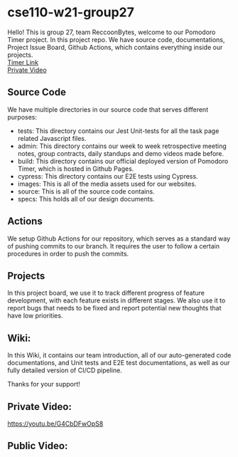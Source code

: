 # cse110-w21-group27
Hello! This is group 27, team ReccoonBytes, welcome to our Pomodoro Timer project. In this project repo. We have source code, documentations, Project Issue Board, Github Actions, which contains everything inside our projects.  
[Timer Link](https://zihaokong.github.io/cse110-w21-group27/)  
[Private Video](https://www.youtube.com/watch?v=G4CbDFwOpS8)

## Source Code
We have multiple directories in our source code that serves different purposes:
- tests: This directory contains our Jest Unit-tests for all the task page related Javascript files.
- admin: This directory contains our week to week retrospective meeting notes, group contracts, daily standups and demo videos made before.
- build: This directory contains our official deployed version of Pomodoro Timer, which is hosted in Github Pages.
- cypress: This directory contains our E2E tests using Cypress.
- images: This is all of the media assets used for our websites.
- source: This is all of the source code contains.
- specs: This holds all of our design documents.

## Actions
We setup Github Actions for our repository, which serves as a standard way of pushing commits to our branch. It requires the user to follow a certain procedures in order to push the commits.

## Projects
In this project board, we use it to track different progress of feature development, with each feature exists in different stages. We also use it to report bugs that needs to be fixed and report potential new thoughts that have low priorities.

## Wiki:
In this Wiki, it contains our team introduction, all of our auto-generated code documentations, and Unit tests and E2E test documentations, as well as our fully detailed version of CI/CD pipeline.


Thanks for your support!
## Private Video:
https://youtu.be/G4CbDFwOpS8

## Public Video:
